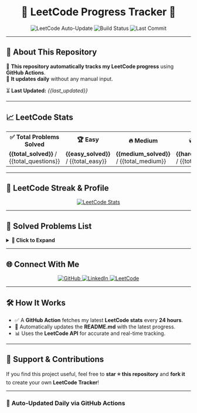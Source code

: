 <h1 align="center">🚀 LeetCode Progress Tracker 🚀</h1>

<p align="center">
  <img src="https://img.shields.io/badge/LeetCode%20Auto--Update-Enabled-darkgray?style=for-the-badge" alt="LeetCode Auto-Update">
  <img src="https://img.shields.io/badge/Status-PASSING-brightgreen?style=for-the-badge" alt="Build Status">
  <img src="https://img.shields.io/badge/Last%20Commit-TODAY-brightgreen?style=for-the-badge" alt="Last Commit">
</p>

---

## 📌 **About This Repository**
🔹 **This repository automatically tracks my LeetCode progress** using **GitHub Actions**.  
🔹 **It updates daily** without any manual input.  

⏳ **Last Updated:** _{{last_updated}}_

---

## 📈 **LeetCode Stats**
<table>
  <tr>
    <th>✅ Total Problems Solved</th>
    <th>🏆 Easy</th>
    <th>🔥 Medium</th>
    <th>💀 Hard</th>
  </tr>
  <tr>
    <td><b>{{total_solved}}</b> / {{total_questions}}</td>
    <td><b>{{easy_solved}}</b> / {{total_easy}}</td>
    <td><b>{{medium_solved}}</b> / {{total_medium}}</td>
    <td><b>{{hard_solved}}</b> / {{total_hard}}</td>
  </tr>
</table>

---

## 🎯 **LeetCode Streak & Profile**
<p align="center">
  <a href="https://leetcode.com/raziord2717/">
    <img src="https://leetcard.jacoblin.cool/raziord2717?theme=dark&font=Fira%20Code" alt="LeetCode Stats">
  </a>
</p>

---

## 📝 **Solved Problems List**
<details>
  <summary><b>📜 Click to Expand</b></summary>

{{problem_list}}

</details>

---

## 🌐 **Connect With Me**
<p align="center">
  <a href="https://github.com/Charanbyreddy" target="_blank">
    <img src="https://img.shields.io/badge/GitHub-Charanbyreddy-black?style=for-the-badge&logo=github" alt="GitHub">
  </a>
  <a href="https://www.linkedin.com/in/yourprofile/" target="_blank">
    <img src="https://img.shields.io/badge/LinkedIn-Charanbyreddy-blue?style=for-the-badge&logo=linkedin" alt="LinkedIn">
  </a>
  <a href="https://leetcode.com/raziord2717/" target="_blank">
    <img src="https://img.shields.io/badge/LeetCode-Profile-orange?style=for-the-badge&logo=leetcode" alt="LeetCode">
  </a>
</p>

---

## 🛠 **How It Works**
- ✅ A **GitHub Action** fetches my latest **LeetCode stats** every **24 hours**.
- 🔄 Automatically updates the **README.md** with the latest progress.
- 📊 Uses the **LeetCode API** for accurate and real-time tracking.

---

## 🌟 **Support & Contributions**
If you find this project useful, feel free to **star ⭐ this repository** and **fork it** to create your own **LeetCode Tracker**!  

---

### 🚀 **Auto-Updated Daily via GitHub Actions**
